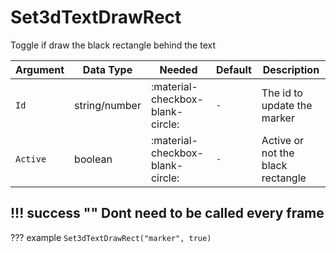# Set3dTextDrawRect
Toggle if draw the black rectangle behind the text

| Argument              | Data Type                            | Needed                    | Default         | Description
| ----------------------| ------------------------------------ | ------------------------- |-----------------|-------------
| `Id`                | string/number | :material-checkbox-blank-circle: | `-` | The id to update the marker
| `Active`                | boolean | :material-checkbox-blank-circle: | `-` | Active or not the black rectangle
    
!!! success ""
    Dont need to be called every frame
---
??? example
    ```
    Set3dTextDrawRect("marker", true)
    ```